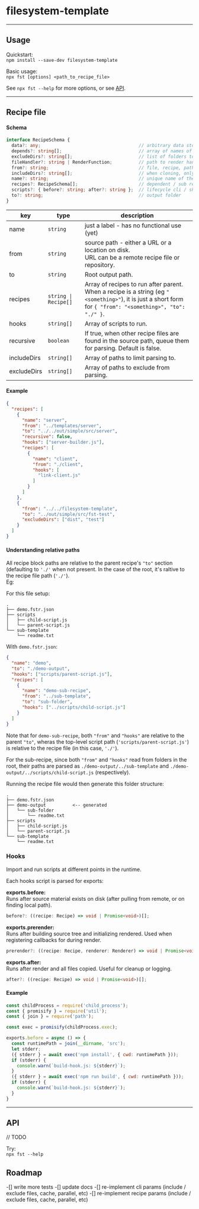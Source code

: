 # filesystem-template

---

## Usage

Quickstart:  
`npm install --save-dev filesystem-template`  

Basic usage:  
`npx fst [options] <path_to_recipe_file>`

See `npx fst --help` for more options, or see [API](#api).  

---

## Recipe file

#### Schema


```typescript
interface RecipeSchema {
  data?: any;                                     // arbitrary data store
  depends?: string[];                             // array of names of other recipes which must be built first
  excludeDirs?: string[];                         // list of folders to skip when copying or generating
  fileHandler?: string | RenderFunction;          // path to render handler js file or handler function
  from?: string;                                  // file, recipe, path to file(s), url, or repository to fetch templates from
  includeDirs?: string[];                         // when cloning, only clone certain folders
  name?: string;                                  // unique name of the recipe (for use with depends and passing data between files)
  recipes?: RecipeSchema[];                       // dependent / sub recipes
  scripts?: { before?: string; after?: string };  // lifecycle cli / shell commands
  to?: string;                                    // output folder
}
```

key|type|description
---|---|---
name        | `string`             |just a label - has no functional use (yet)
from        | `string`             |source path - either a URL or a location on disk.<br>URL can be a remote recipe file or repository.
to          | `string`             |Root output path.
recipes     | `string \| Recipe[]` |Array of recipes to run after parent.<br>When a recipe is a string (eg `"<something>"`), it is just a short form for `{ "from": "<something>", "to": "./" }`.
hooks       | `string[]`           |Array of scripts to run.
recursive   | `boolean`            |If true, when other recipe files are found in the source path, queue them for parsing. Default is false.
includeDirs | `string[]`           |Array of paths to limit parsing to.
excludeDirs | `string[]`           |Array of paths to exclude from parsing.


#### Example

```json
{
  "recipes": [
    {
      "name": "server",
      "from": "../templates/server",
      "to": "../../out/simple/src/server",
      "recursive": false,
      "hooks": ["server-builder.js"],
      "recipes": [
        {
          "name": "client",
          "from": "./client",
          "hooks": [
            "link-client.js"
          ]
        }
      ]
    },
    {
      "from": "../../filesystem-template",
      "to": "../out/simple/src/fst-test",
      "excludeDirs": ["dist", "test"]
    }
  ]
}
```


#### Understanding relative paths

All recipe block paths are relative to the parent recipe's `"to"` section (defaulting to `'./'` when not present. In the case of the root, it's raltive to the recipe file path (`'./'`).  
Eg:  

For this file setup:
```
.
├── demo.fstr.json
├── scripts
│   ├── child-script.js
│   └── parent-script.js
└── sub-template
    └── readme.txt

```

With `demo.fstr.json`:  
```json
{
  "name": "demo",
  "to": "./demo-output",
  "hooks": ["scripts/parent-script.js"],
  "recipes": [
    {
      "name": "demo-sub-recipe",
      "from": "../sub-template",
      "to": "sub-folder",
      "hooks": ["../scripts/child-script.js"]
    }
  ]
}
```

Note that for `demo-sub-recipe`, both `"from"` and `"hooks"` are relative to the parent `"to"`, wheras the top-level script path (`'scripts/parent-script.js'`) is relative to the recipe file (in this case, `'./'`).  

For the sub-recipe, since both `"from"` and `"hooks"` read from folders in the root, their paths are parsed as `./demo-output/../sub-template` and `./demo-output/../scripts/child-script.js` (respectively).  

Running the recipe file would then generate this folder structure:  
```
.
├── demo.fstr.json
├── demo-output          <-- generated
│   └── sub-folder
│       └── readme.txt
├── scripts
│   ├── child-script.js
│   └── parent-script.js
└── sub-template
    └── readme.txt
```




### Hooks

Import and run scripts at different points in the runtime.  

Each hooks script is parsed for exports:

<b>exports.before:</b>  
Runs after source material exists on disk (after pulling from remote, or on finding local path).  
```typescript
before?: ((recipe: Recipe) => void | Promise<void>)[];
```

<b>exports.prerender:</b>  
Runs after building source tree and initializing rendered. Used when registering callbacks for during render.  
```typescript
prerender?: ((recipe: Recipe, renderer: Renderer) => void | Promise<void>)[];
```

<b>exports.after:</b>  
Runs after render and all files copied. Useful for cleanup or logging.  
```typescript
after?: ((recipe: Recipe) => void | Promise<void>)[];
```

#### Example

```javascript
const childProcess = require('child_process');
const { promisify } = require('util');
const { join } = require('path');

const exec = promisify(childProcess.exec);

exports.before = async () => {
  const runtimePath = join(__dirname, 'src');
  let stderr;
  ({ stderr } = await exec('npm install', { cwd: runtimePath }));
  if (stderr) {
    console.warn(`build-hook.js: ${stderr}`);
  }
  ({ stderr } = await exec('npm run build', { cwd: runtimePath }));
  if (stderr) {
    console.warn(`build-hook.js: ${stderr}`);
  }
}

```

---

## API

// TODO


Try:  
`npx fst --help`


## Roadmap

-[] write more tests
-[] update docs
-[] re-implement cli params (include / exclude files, cache, parallel, etc)
-[] re-implement recipe params (include / exclude files, cache, parallel, etc)
